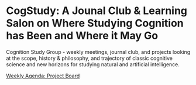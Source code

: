 # CogStudy: A Jounal Club & Learning Salon on Where Studying Cognition has Been and Where it May Go
Cognition Study Group  - weekly meetings, journal club, and projects looking at the scope, history & philosophy, and trajectory of classic cognitive science and new horizons for studying natural and artificial intelligence. 

[Weekly Agenda: Project Board](https://github.com/jesparent/CogStudy/projects/1)
